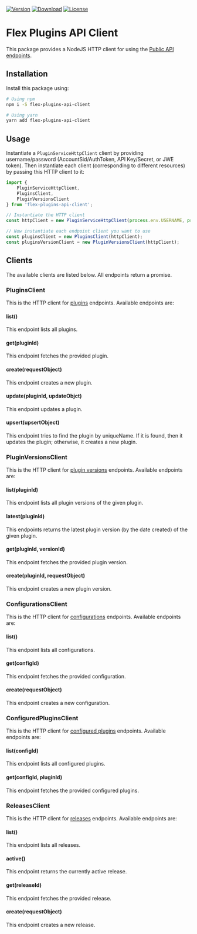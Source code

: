 [![Version](https://img.shields.io/npm/v/flex-plugins-api-client.svg?style=square)](https://www.npmjs.com/package/flex-plugins-api-client)
[![Download](https://img.shields.io/npm/dt/flex-plugins-api-client.svg?style=square)](https://www.npmjs.com/package/flex-plugins-api-client)
[![License](https://img.shields.io/npm/l/flex-plugins-api-client.svg?style=square)](../../LICENSE)

# Flex Plugins API Client

This package provides a NodeJS HTTP client for using the [Public API endpoints](https://www.twilio.com/docs/flex/plugins/api).

## Installation

Install this package using:

```bash
# Using npm
npm i -S flex-plugins-api-client

# Using yarn
yarn add flex-plugins-api-client
``` 

## Usage

Instantiate a `PluginServiceHttpClient` client by providing username/password (AccountSid/AuthToken, API Key/Secret, or JWE token). Then instantiate each client (corresponding to different resources) by passing this HTTP client to it:

```js
import {
    PluginServiceHttpClient,
    PluginsClient,
    PluginVersionsClient
} from 'flex-plugins-api-client';

// Instantiate the HTTP client
const httpClient = new PluginServiceHttpClient(process.env.USERNAME, process.env.PASSWORD);

// Now instantiate each endpoint client you want to use
const pluginsClient = new PluginsClient(httpClient);
const pluginsVersionClient = new PluginVersionsClient(httpClient);
```
## Clients

The available clients are listed below. All endpoints return a promise.

### PluginsClient

This is the HTTP client for [plugins](https://www.twilio.com/docs/flex/plugins/api/plugin) endpoints. Available endpoints are:

#### list()

This endpoint lists all plugins. 

#### get(pluginId)

This endpoint fetches the provided plugin.

#### create(requestObject)

This endpoint creates a new plugin.

#### update(pluginId, updateObjct)

This endpoint updates a plugin.

#### upsert(upsertObject)

This endpoint tries to find the plugin by uniqueName. If it is found, then it updates the plugin; otherwise, it creates a new plugin.

### PluginVersionsClient

This is the HTTP client for [plugin versions](https://www.twilio.com/docs/flex/plugins/api/plugin-version) endpoints. Available endpoints are:

#### list(pluginId)

This endpoint lists all plugin versions of the given plugin.

#### latest(pluginId)

This endpoints returns the latest plugin version (by the date created) of the given plugin.

#### get(pluginId, versionId)

This endpoint fetches the provided plugin version.

#### create(pluginId, requestObject)

This endpoint creates a new plugin version.

### ConfigurationsClient

This is the HTTP client for [configurations](https://www.twilio.com/docs/flex/plugins/api/plugin-configuration) endpoints. Available endpoints are:

#### list()

This endpoint lists all configurations.

#### get(configId)

This endpoint fetches the provided configuration.

#### create(requestObject)

This endpoint creates a new configuration.

### ConfiguredPluginsClient

This is the HTTP client for [configured plugins](https://www.twilio.com/docs/flex/plugins/api/plugin-configuration) endpoints. Available endpoints are:

#### list(configId)

This endpoint lists all configured plugins.

#### get(configId, pluginId)

This endpoint fetches the provided configured plugins.

### ReleasesClient

This is the HTTP client for [releases](https://www.twilio.com/docs/flex/plugins/api/release) endpoints. Available endpoints are:

#### list()

This endpoint lists all releases.

#### active()

This endpoint returns the currently active release.

#### get(releaseId)

This endpoint fetches the provided release.

#### create(requestObject)

This endpoint creates a new release.
